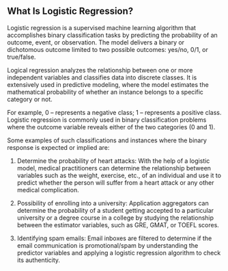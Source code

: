 ## What Is Logistic Regression?
Logistic regression is a supervised machine learning algorithm that accomplishes binary classification tasks by predicting the probability of an outcome, event, or observation. The model delivers a binary or dichotomous outcome limited to two possible outcomes: yes/no, 0/1, or true/false.

Logical regression analyzes the relationship between one or more independent variables and classifies data into discrete classes. It is extensively used in predictive modeling, where the model estimates the mathematical probability of whether an instance belongs to a specific category or not.

For example, 0 – represents a negative class; 1 – represents a positive class. Logistic regression is commonly used in binary classification problems where the outcome variable reveals either of the two categories (0 and 1).

Some examples of such classifications and instances where the binary response is expected or implied are:

1. Determine the probability of heart attacks: With the help of a logistic model, medical practitioners can determine the relationship between variables such as the weight, exercise, etc., of an individual and use it to predict whether the person will suffer from a heart attack or any other medical complication.

2. Possibility of enrolling into a university: Application aggregators can determine the probability of a student getting accepted to a particular university or a degree course in a college by studying the relationship between the estimator variables, such as GRE, GMAT, or TOEFL scores.

3. Identifying spam emails: Email inboxes are filtered to determine if the email communication is promotional/spam by understanding the predictor variables and applying a logistic regression algorithm to check its authenticity.

